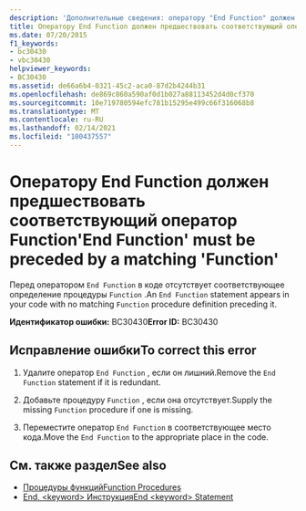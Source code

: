 ```yaml
---
description: 'Дополнительные сведения: оператору "End Function" должен предшествовать соответствующий оператор "Function"'
title: Оператору End Function должен предшествовать соответствующий оператор Function
ms.date: 07/20/2015
f1_keywords:
- bc30430
- vbc30430
helpviewer_keywords:
- BC30430
ms.assetid: de66a6b4-0321-45c2-aca0-87d2b4244b31
ms.openlocfilehash: de869c860a590af0d1b027a88113452d4d0cf370
ms.sourcegitcommit: 10e719780594efc781b15295e499c66f316068b8
ms.translationtype: MT
ms.contentlocale: ru-RU
ms.lasthandoff: 02/14/2021
ms.locfileid: "100437557"
---
```

# <a name="end-function-must-be-preceded-by-a-matching-function"></a><span data-ttu-id="6bcd6-103">Оператору End Function должен предшествовать соответствующий оператор Function</span><span class="sxs-lookup"><span data-stu-id="6bcd6-103">'End Function' must be preceded by a matching 'Function'</span></span>

<span data-ttu-id="6bcd6-104">Перед оператором `End Function` в коде отсутствует соответствующее определение процедуры `Function` .</span><span class="sxs-lookup"><span data-stu-id="6bcd6-104">An `End Function` statement appears in your code with no matching `Function` procedure definition preceding it.</span></span>  
  
 <span data-ttu-id="6bcd6-105">**Идентификатор ошибки:** BC30430</span><span class="sxs-lookup"><span data-stu-id="6bcd6-105">**Error ID:** BC30430</span></span>  
  
## <a name="to-correct-this-error"></a><span data-ttu-id="6bcd6-106">Исправление ошибки</span><span class="sxs-lookup"><span data-stu-id="6bcd6-106">To correct this error</span></span>  
  
1. <span data-ttu-id="6bcd6-107">Удалите оператор `End Function` , если он лишний.</span><span class="sxs-lookup"><span data-stu-id="6bcd6-107">Remove the `End Function` statement if it is redundant.</span></span>  
  
2. <span data-ttu-id="6bcd6-108">Добавьте процедуру `Function` , если она отсутствует.</span><span class="sxs-lookup"><span data-stu-id="6bcd6-108">Supply the missing `Function` procedure if one is missing.</span></span>  
  
3. <span data-ttu-id="6bcd6-109">Переместите оператор `End Function` в соответствующее место кода.</span><span class="sxs-lookup"><span data-stu-id="6bcd6-109">Move the `End Function` to the appropriate place in the code.</span></span>  
  
## <a name="see-also"></a><span data-ttu-id="6bcd6-110">См. также раздел</span><span class="sxs-lookup"><span data-stu-id="6bcd6-110">See also</span></span>

- [<span data-ttu-id="6bcd6-111">Процедуры функций</span><span class="sxs-lookup"><span data-stu-id="6bcd6-111">Function Procedures</span></span>](../programming-guide/language-features/procedures/function-procedures.md)
- [<span data-ttu-id="6bcd6-112">End, \<keyword> Инструкция</span><span class="sxs-lookup"><span data-stu-id="6bcd6-112">End \<keyword> Statement</span></span>](../language-reference/statements/end-keyword-statement.md)
